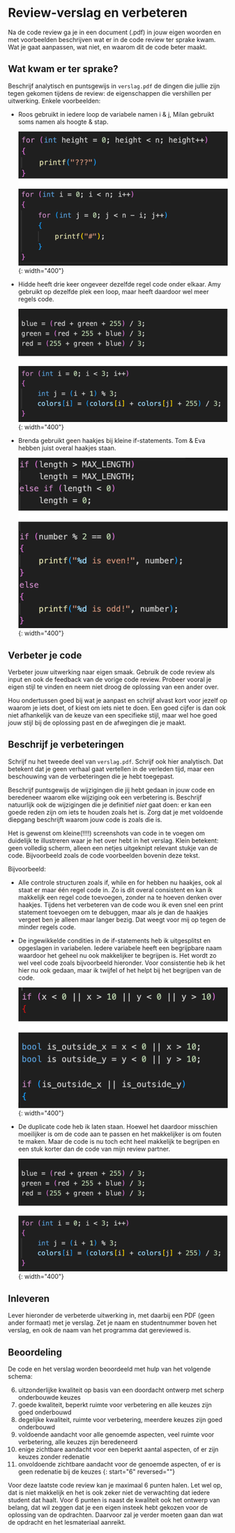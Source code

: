 # Review-verslag en verbeteren

Na de code review ga je in een document (.pdf) in jouw eigen woorden en met voorbeelden beschrijven wat er in de code review ter sprake kwam. Wat je gaat aanpassen, wat niet, en waarom dit de code beter maakt.

## Wat kwam er ter sprake?

Beschrijf analytisch en puntsgewijs in `verslag.pdf` de dingen die jullie zijn tegen gekomen tijdens de review: de eigenschappen die vershillen per uitwerking. Enkele voorbeelden:

* Roos gebruikt in iedere loop de variabele namen i & j, Milan gebruikt soms namen als hoogte & stap.

    ![i & hoogte voorbeeld](example1.png){: width="400"}

* Hidde heeft drie keer ongeveer dezelfde regel code onder elkaar. Amy gebruikt op dezelfde plek een loop, maar heeft daardoor wel meer regels code.

    ![drie keer code voorbeeld](example2.png){: width="400"}

* Brenda gebruikt geen haakjes bij kleine if-statements. Tom & Eva hebben juist overal haakjes staan.

    ![if haakjes voorbeeld](example3.png){: width="400"}

## Verbeter je code

Verbeter jouw uitwerking naar eigen smaak. Gebruik de code review als input en ook de feedback van de vorige code review. Probeer vooral je eigen stijl te vinden en neem niet droog de oplossing van een ander over.

Hou ondertussen goed bij wat je aanpast en schrijf alvast kort voor jezelf op waarom je iets doet, of kiest om iets niet te doen. Een goed cijfer is dan ook niet afhankelijk van de keuze van een specifieke stijl, maar wel hoe goed jouw stijl bij de oplossing past en de afwegingen die je maakt.

## Beschrijf je verbeteringen

Schrijf nu het tweede deel van `verslag.pdf`. Schrijf ook hier analytisch. Dat betekent dat je geen verhaal gaat vertellen in de verleden tijd, maar een beschouwing van de verbeteringen die je hebt toegepast.

Beschrijf puntsgewijs de wijzigingen die jij hebt gedaan in jouw code en beredeneer waarom elke wijziging ook een verbetering is. Beschrijf natuurlijk ook de wijzigingen die je definitief *niet* gaat doen: er kan een goede reden zijn om iets te houden zoals het is. Zorg dat je met voldoende diepgang beschrijft waarom jouw code is zoals die is.

Het is gewenst om kleine(!!!!) screenshots van code in te voegen om duidelijk te illustreren waar je het over hebt in het verslag. Klein betekent: geen volledig scherm, alleen een netjes uitgeknipt relevant stukje van de code. Bijvoorbeeld zoals de code voorbeelden bovenin deze tekst.

Bijvoorbeeld:

* Alle controle structuren zoals if, while en for hebben nu haakjes, ook al staat er maar één regel code in. Zo is dit overal consistent en kan ik makkelijk een regel code toevoegen, zonder na te hoeven denken over haakjes. Tijdens het verbeteren van de code wou ik even snel een print statement toevoegen om te debuggen, maar als je dan de haakjes vergeet ben je alleen maar langer bezig. Dat weegt voor mij op tegen de minder regels code.

* De ingewikkelde condities in de if-statements heb ik uitgesplitst en opgeslagen in variabelen. Iedere variabele heeft een begrijpbare naam waardoor het geheel nu ook makkelijker te begrijpen is. Het wordt zo wel veel code zoals bijvoorbeeld hieronder. Voor consistentie heb ik het hier nu ook gedaan, maar ik twijfel of het helpt bij het begrijpen van de code.

    ![ingewikkelde conditie voorbeeld](example4.png){: width="400"}

* De duplicate code heb ik laten staan. Hoewel het daardoor misschien moeilijker is om de code aan te passen en het makkelijker is om fouten te maken. Maar de code is nu toch echt heel makkelijk te begrijpen en een stuk korter dan de code van mijn review partner.

    ![drie keer code voorbeeld](example2.png){: width="400"}

## Inleveren

Lever hieronder de verbeterde uitwerking in, met daarbij een PDF (geen ander formaat) met je verslag. Zet je naam en studentnummer boven het verslag, en ook de naam van het programma dat gereviewed is.

## Beoordeling

De code en het verslag worden beoordeeld met hulp van het volgende schema:

6. uitzonderlijke kwaliteit op basis van een doordacht ontwerp met scherp onderbouwde keuzes
5. goede kwaliteit, beperkt ruimte voor verbetering en alle keuzes zijn goed onderbouwd
4. degelijke kwaliteit, ruimte voor verbetering, meerdere keuzes zijn goed onderbouwd
3. voldoende aandacht voor alle genoemde aspecten, veel ruimte voor verbetering, alle keuzes zijn beredeneerd
2. enige zichtbare aandacht voor een beperkt aantal aspecten, of er zijn keuzes zonder redenatie
1. onvoldoende zichtbare aandacht voor de genoemde aspecten, of er is geen redenatie bij de keuzes
{: start="6" reversed=""}

Voor deze laatste code review kan je maximaal 6 punten halen. Let wel op, dat is niet makkelijk en het is ook zeker niet de verwachting dat iedere student dat haalt. Voor 6 punten is naast de kwaliteit ook het ontwerp van belang, dat wil zeggen dat je een eigen insteek hebt gekozen voor de oplossing van de opdrachten. Daarvoor zal je verder moeten gaan dan wat de opdracht en het lesmateriaal aanreikt. 
